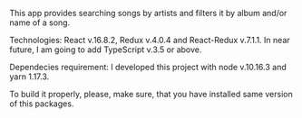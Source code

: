 This app provides searching songs by artists and filters it by album and/or name of a song.

Technologies: React v.16.8.2, Redux v.4.0.4 and React-Redux v.7.1.1. In near future, I am going to add TypeScript v.3.5 or above.

Dependecies requirement: I developed this project with node v.10.16.3 and yarn 1.17.3.

To build it properly, please, make sure, that you have installed same version of this packages.
